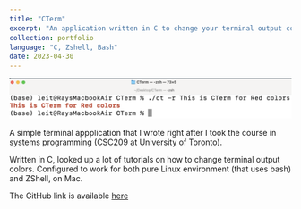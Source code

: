 ```yaml
---
title: "CTerm"
excerpt: "An application written in C to change your terminal output colors <br><img src='/images/portfolio/cterm.png'>"
collection: portfolio
language: "C, Zshell, Bash"
date: 2023-04-30
---
```


<img src='/images/portfolio/cterm.png'>

A simple terminal appplication that I wrote right after I took the course in systems programming (CSC209 at University of Toronto). 

Written in C, looked up a lot of tutorials on how to change terminal output colors. Configured to work for both pure Linux environment (that uses bash) and ZShell, on Mac. 

The GitHub link is available [here](https://github.com/Lei-Tin/CTerm)
